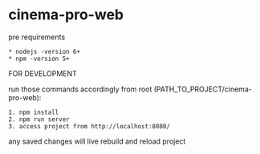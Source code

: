 # cinema-pro-web

pre requirements

    * nodejs -version 6+
    * npm -version 5+

FOR DEVELOPMENT

run those commands accordingly from root (PATH_TO_PROJECT/cinema-pro-web):

    1. npm install
    2. npm run server
    3. access project from http://localhost:8080/

any saved changes will live rebuild and reload project